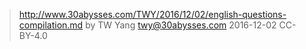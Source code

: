 ﻿> http://www.30abysses.com/TWY/2016/12/02/english-questions-compilation.md
> by TW Yang <twy@30abysses.com> 2016-12-02 CC-BY-4.0

